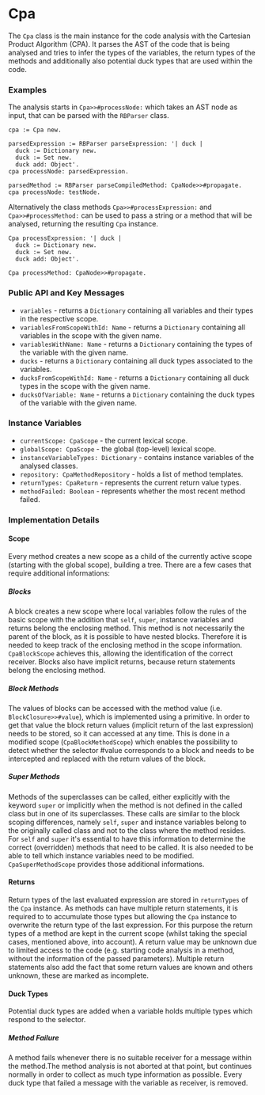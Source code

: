 # Cpa

The `Cpa` class is the main instance for the code analysis with the Cartesian
Product Algorithm (CPA). It parses the AST of the code that is being analysed
and tries to infer the types of the variables, the return types of the methods
and additionally also potential duck types that are used within the code.

### Examples

The analysis starts in `Cpa>>#processNode:` which takes an AST node as input,
that can be parsed with the `RBParser` class.

```smalltalk
cpa := Cpa new.

parsedExpression := RBParser parseExpression: '| duck |
  duck := Dictionary new.
  duck := Set new.
  duck add: Object'.
cpa processNode: parsedExpression.

parsedMethod := RBParser parseCompiledMethod: CpaNode>>#propagate.
cpa processNode: testNode.
```

Alternatively the class methods `Cpa>>#processExpression:` and
`Cpa>>#processMethod:` can be used to pass a string or a method that will be
analysed, returning the resulting `Cpa` instance.

```smalltalk
Cpa processExpression: '| duck |
  duck := Dictionary new.
  duck := Set new.
  duck add: Object'.

Cpa processMethod: CpaNode>>#propagate.
```

### Public API and Key Messages

- `variables` - returns a `Dictionary` containing all variables and their types
    in the respective scope.
- `variablesFromScopeWithId: Name` - returns a `Dictionary` containing all
    variables in the scope with the given name.
- `variablesWithName: Name` - returns a `Dictionary` containing the types of the
    variable with the given name.
- `ducks` - returns a `Dictionary` containing all duck types associated to the
    variables.
- `ducksFromScopeWithId: Name` - returns a `Dictionary` containing all duck
    types in the scope with the given name.
- `ducksOfVariable: Name` - returns a `Dictionary` containing the duck types of
    the variable with the given name.

### Instance Variables

- `currentScope: CpaScope` - the current lexical scope.
- `globalScope: CpaScope` - the global (top-level) lexical scope.
- `instanceVariableTypes: Dictionary` - contains instance variables of the
    analysed classes.
- `repository: CpaMethodRepository` - holds a list of method templates.
- `returnTypes: CpaReturn` - represents the current return value types.
- `methodFailed: Boolean` - represents whether the most recent method failed.


### Implementation Details

#### Scope

Every method creates a new scope as a child of the currently active scope
(starting with the global scope), building a tree. There are a few cases that
require additional informations:

##### Blocks

A block creates a new scope where local variables follow the rules of the basic
scope with the addition that `self`, `super`, instance variables and returns
belong the enclosing method. This method is not necessarily the parent of the
block, as it is possible to have nested blocks. Therefore it is needed to keep
track of the enclosing method in the scope information. `CpaBlockScope` achieves
this, allowing the identification of the correct receiver.  Blocks also have
implicit returns, because return statements belong the enclosing method.

##### Block Methods

The values of blocks can be accessed with the method value (i.e.
`BlockClosure>>#value`), which is implemented using a primitive.  In order to
get that value the block return values (implicit return of the last expression)
needs to be stored, so it can accessed at any time.  This is done in a modified
scope (`CpaBlockMethodScope`) which enables the possibility to detect whether
the selector #value corresponds to a block and needs to be intercepted and
replaced with the return values of the block.

##### Super Methods

Methods of the superclasses can be called, either explicitly with the keyword
`super` or implicitly when the method is not defined in the called class but in
one of its superclasses. These calls are similar to the block scoping
differences, namely `self`, `super` and instance variables belong to the
originally called class and not to the class where the method resides. For
`self` and `super` it's essential to have this information to determine the
correct (overridden) methods that need to be called. It is also needed to be
able to tell which instance variables need to be modified. `CpaSuperMethodScope`
provides those additional informations.

#### Returns

Return types of the last evaluated expression are stored in `returnTypes` of the
`Cpa` instance. As methods can have multiple return statements, it is required
to to accumulate those types but allowing the `Cpa` instance to overwrite the
return type of the last expression. For this purpose the return types of
a method are kept in the current scope (whilst taking the special cases,
mentioned above, into account).
A return value may be unknown due to limited access to the code
(e.g. starting code analysis in a method, without the information of the
passed parameters). Multiple return statements also add the fact that some
return values are known and others unknown, these are marked as incomplete.

#### Duck Types

Potential duck types are added when a variable holds multiple types which
respond to the selector.

##### Method Failure

A method fails whenever there is no suitable receiver for a message within the
method.The method analysis is not aborted at that point, but continues normally
in order to collect as much type information as possible. Every duck type that
failed a message with the variable as receiver, is removed.

